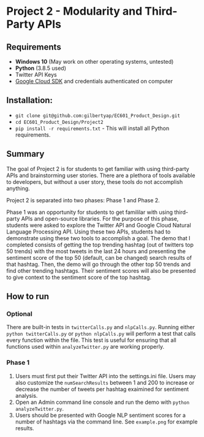 # Project 2 - Modularity and Third-Party APIs

## Requirements 
* **Windows 10** (May work on other operating systems, untested)
* **Python** (3.8.5 used)
* Twitter API Keys
* [Google Cloud SDK](https://www.google.com/search?client=firefox-b-1-d&q=google+cloud+sdk) and credentials authenticated on computer

## Installation:
* `git clone git@github.com:gilbertyap/EC601_Product_Design.git`
* `cd EC601_Product_Design/Project2`
* `pip install -r requirements.txt` - This will install all Python requirements.

## Summary
The goal of Project 2 is for students to get familiar with using third-party APIs and brainstorming user stories. There are a plethora of tools available to developers, but without a user story, these tools do not accomplish anything.

Project 2 is separated into two phases: Phase 1 and Phase 2.

Phase 1 was an opportunity for students to get famililar with using third-party APIs and open-source libraries. For the purpose of this phase, students were asked to explore the Twitter API and Google Cloud Natural Language Processing API. Using these two APIs, students had to demonstrate using these two tools to accomplish a goal. The demo that I completed consists of getting the top trending hashtag (out of twitters top 50 trends) with the most tweets in the last 24 hours and presenting the sentiment score of the top 50 (default, can be changed) search results of that hashtag. Then, the demo will go through the other top 50 trends and find other trending hashtags. Their sentiment scores will also be presented to give context to the sentiment score of the top hashtag.

## How to run

### Optional
There are built-in tests in `twitterCalls.py` and `nlpCalls.py`. Running either `python twitterCalls.py` or `python nlpCalls.py` will perform a test that calls every function within the file. This test is useful for ensuring that all functions used within `analyzeTwitter.py` are working properly.

### Phase 1
1. Users must first put their Twitter API into the settings.ini file. Users may also customize the `numSearchResults` between 1 and 200 to increase or decrease the number of tweets per hashtag exaimined for sentiment analysis.
2. Open an Admin command line console and run the demo with `python analyzeTwitter.py`.
3. Users should be presented with Google NLP sentiment scores for a number of hashtags via the command line. See `example.png` for example results.
